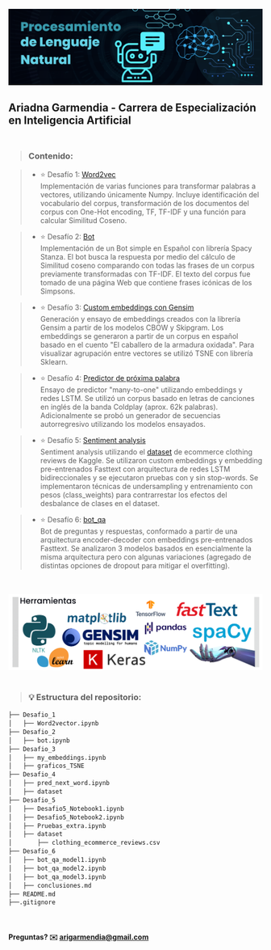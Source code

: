 ![](https://github.com/arigarmendia/NLP/blob/main/banner_NLP.png)

##  Ariadna Garmendia - Carrera de Especialización en Inteligencia Artificial  <br /><br />

> ###   Contenido: <br />

>*   ⭐ Desafío 1: [Word2vec](https://github.com/arigarmendia/NLP/blob/main/Desafio_1/Word2vector.ipynb)<br />
    Implementación de varias funciones para transformar palabras a vectores, utilizando únicamente Numpy. Incluye identificación del vocabulario del corpus, transformación de los documentos del corpus con One-Hot encoding, TF, TF-IDF y una función para calcular Similitud Coseno. 


>*   ⭐ Desafío 2: [Bot](https://github.com/arigarmendia/NLP/blob/main/Desafio_2/bot.ipynb) <br />
    Implementación de un Bot simple en Español con librería Spacy Stanza. El bot busca la respuesta por medio del cálculo de Similitud coseno comparando con todas las frases de un corpus previamente transformadas con TF-IDF. El texto del corpus fue tomado de una página Web que contiene frases icónicas de los Simpsons. 


>*   ⭐ Desafío 3: [Custom embeddings con Gensim](https://github.com/arigarmendia/NLP/tree/main/Desafio_3) <br />
    Generación y ensayo de embeddings creados con la librería Gensim a partir de los modelos CBOW y Skipgram. Los embeddings se generaron a partir de un corpus en español basado en el cuento "El caballero de la armadura oxidada". Para visualizar agrupación entre vectores se utilizó TSNE con librería Sklearn.


>*   ⭐ Desafío 4: [Predictor de próxima palabra](https://github.com/arigarmendia/NLP/blob/main/Desafio_4/pred_next_word.ipynb) <br />
    Ensayo de predictor "many-to-one" utilizando embeddings y redes LSTM. Se utilizó un corpus basado en letras de canciones en inglés de la banda Coldplay (aprox. 62k palabras). Adicionalmente se probó un generador de secuencias autorregresivo utilizando los modelos ensayados.


>*   ⭐ Desafío 5: [Sentiment analysis](https://github.com/arigarmendia/NLP/tree/main/Desafio_5)<br />
    Sentiment analysis utilizando el [dataset](https://www.kaggle.com/datasets/nicapotato/womens-ecommerce-clothing-reviews/code) de ecommerce clothing reviews de Kaggle. Se utilizaron custom embeddings y embedding pre-entrenados Fasttext con arquitectura de redes LSTM bidireccionales y se ejecutaron pruebas con y sin stop-words. Se implementaron técnicas de undersampling y entrenamiento con pesos (class_weights) para contrarrestar los efectos del desbalance de clases en el dataset.


>*   ⭐ Desafío 6: [bot_qa](https://github.com/arigarmendia/NLP/tree/main/Desafio_6)<br />
    Bot de preguntas y respuestas, conformado a partir de una arquitectura encoder-decoder con embeddings pre-entrenados Fasttext. Se analizaron 3 modelos basados en esencialmente la misma arquitectura pero con algunas variaciones (agregado de distintas opciones de dropout para mitigar el overfitting). 

<br /><br />
![](https://github.com/arigarmendia/NLP/blob/main/herramientas.png)<br /><br />

> ### 💡 Estructura del repositorio:<br />
```bash
├── Desafio_1
│   ├── Word2vector.ipynb
├── Desafio_2
│   ├── bot.ipynb
├── Desafio_3
│   ├── my_embeddings.ipynb
│   ├── graficos_TSNE
├── Desafio_4
│   ├── pred_next_word.ipynb
│   ├── dataset
├── Desafio_5
│   ├── Desafio5_Notebook1.ipynb
│   ├── Desafio5_Notebook2.ipynb
│   ├── Pruebas_extra.ipynb
│   ├── dataset
│       ├── clothing_ecommerce_reviews.csv
├── Desafio_6
│   ├── bot_qa_model1.ipynb
│   ├── bot_qa_model2.ipynb
│   ├── bot_qa_model3.ipynb
│   ├── conclusiones.md
├── README.md
├──.gitignore
```
<br />

####    Preguntas? ✉️ arigarmendia@gmail.com